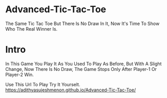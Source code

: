 # Advanced-Tic-Tac-Toe
The Same Tic Tac Toe But There Is No Draw In It, Now It's Time To Show Who The Real Winner Is. 

# Intro 
In This Game You Play It As You Used To Play As Before, But With A Slight Change, Now There Is No Draw, The Game Stops Only After Player-1 Or Player-2 Win.

Use This Url To Play Try It Yourselt.
https://adithyasujeshmenon.github.io/Advanced-Tic-Tac-Toe/
